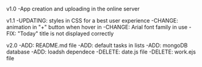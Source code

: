 v1.0
-App creation and uploading in the online server

v1.1
-UPDATING: styles in CSS for a best user experience
-CHANGE: animation in "+" button when hover in
-CHANGE: Arial font family in use
-FIX: "Today" title is not displayed correctly

v2.0
-ADD: README.md file
-ADD: default tasks in lists
-ADD: mongoDB database
-ADD: loadsh dependece
-DELETE: date.js file
-DELETE: work.ejs file